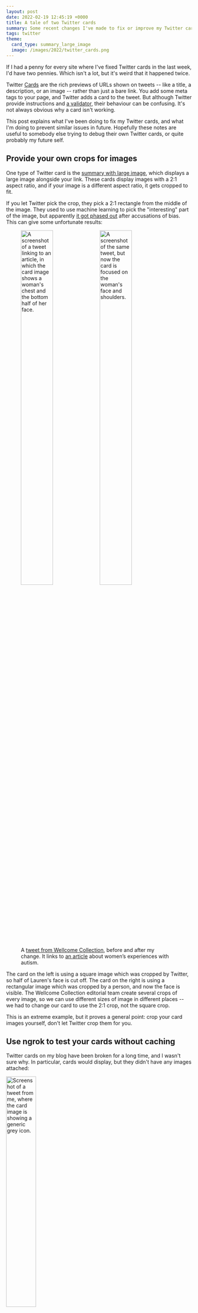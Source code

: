 ```yaml
---
layout: post
date: 2022-02-19 12:45:19 +0000
title: A tale of two Twitter cards
summary: Some recent changes I've made to fix or improve my Twitter cards.
tags: twitter
theme:
  card_type: summary_large_image
  image: /images/2022/twitter_cards.png
---
```


If I had a penny for every site where I've fixed Twitter cards in the last week, I'd have two pennies.
Which isn't a lot, but it's weird that it happened twice.

Twitter [Cards] are the rich previews of URLs shown on tweets -- like a title, a description, or an image -- rather than just a bare link.
You add some meta tags to your page, and Twitter adds a card to the tweet.
But although Twitter provide instructions and [a validator], their behaviour can be confusing.
It's not always obvious why a card isn't working.

This post explains what I've been doing to fix my Twitter cards, and what I'm doing to prevent similar issues in future.
Hopefully these notes are useful to somebody else trying to debug their own Twitter cards, or quite probably my future self.

[Cards]: https://developer.twitter.com/en/docs/twitter-for-websites/cards/overview/abouts-cards
[a validator]: https://cards-dev.twitter.com/validator



## Provide your own crops for images

One type of Twitter card is the [summary with large image][large_image], which displays a large image alongside your link.
These cards display images with a 2:1 aspect ratio, and if your image is a different aspect ratio, it gets cropped to fit.

If you let Twitter pick the crop, they pick a 2:1 rectangle from the middle of the image.
They used to use machine learning to pick the "interesting" part of the image, but apparently [it got phased out][phased_out] after accusations of bias.
This can give some unfortunate results:

<figure style="width: calc(80% + 5px)">
  <img src="/images/2022/twitter_card_bad_crop.png" style="width: calc(50% - 10px); display: inline-block; margin-right: 5px;" alt="A screenshot of a tweet linking to an article, in which the card image shows a woman's chest and the bottom half of her face.">
  <img src="/images/2022/twitter_card_good_crop.png" style="width: calc(50% - 10px); display: inline-block; margin-left: 5px; float: right;" alt="A screenshot of the same tweet, but now the card is focused on the woman's face and shoulders.">
  <figcaption>
    A <a href="https://twitter.com/ExploreWellcome/status/1491038905923215361">tweet from Wellcome Collection</a>, before and after my change.
    It links to <a href="https://wellcomecollection.org/articles/Yd8L-hAAAIAWFxqa">an article</a> about women&rsquo;s experiences with autism.
  </figcaption>
</figure>

The card on the left is using a square image which was cropped by Twitter, so half of Lauren's face is cut off.
The card on the right is using a rectangular image which was cropped by a person, and now the face is visible.
The Wellcome Collection editorial team create several crops of every image, so we can use different sizes of image in different places -- we had to change our card to use the 2:1 crop, not the square crop.

This is an extreme example, but it proves a general point: crop your card images yourself, don't let Twitter crop them for you.

[large_image]: https://developer.twitter.com/en/docs/twitter-for-websites/cards/overview/summary-card-with-large-image
[phased_out]: https://www.theverge.com/2021/5/19/22444372/twitter-image-crop-racial-gender-bias-research



## Use ngrok to test your cards without caching

Twitter cards on my blog have been broken for a long time, and I wasn't sure why.
In particular, cards would display, but they didn't have any images attached:

<img src="/images/2022/twitter_card_no_image.png" style="width: 40%" alt="Screenshot of a tweet from me, where the card image is showing a generic grey icon.">

I started by running my pages through the [Twitter Card Validator][validator].
It's a useful tool for testing cards -- you give it a URL, and it shows you what the card for that page would look like.
Unfortunately, it didn't give me any helpful errors -- it just showed me the card, sans image.

Reading [Twitter's troubleshooting documentation][troubleshooting], I wondered if it was a silent error in my meta tags, or maybe something in my `robots.txt` was blocking Twitter's crawler.
Could I rule those out?
Something from work gave me an idea to do just that.

We use a tool called [ngrok] to expose locally running web apps on the Internet.
It's useful when you want to share your work quickly: you spin up a local web server, then tell ngrok you want to publish that port.
ngrok gives you a publicly visible URL, which tunnels to your local web server, and you can send that to somebody in Slack.
When they click the URL, they connect to your local server.

<img src="/images/2022/ngrok_screenshot_2x.png" style="width: 426px;" srcset="/images/2022/ngrok_screenshot_2x.png 2x, /images/2022/ngrok_screenshot_1x.png 1x" alt="Screenshot of my terminal running ngrok. It shows some information about my account, an eu.ngrok.io URL where I can access my web server, and a list of HTTP requests it's received.">

I ran my blog on a local web server, shared it through ngrok, put the public ngrok URL in the Twitter card validator… and the card worked perfectly.

This was a big discovery: I could rule out a lot of possible mistakes.
My meta tags are correct and my `robots.txt` isn't blocking Twitter's crawler, so something else is.

Because you get a different URL every time you run ngrok, it bypasses a lot of Twitter's caching.
I've had issues in the past -- even with the validator -- where I change the markup on the page, but Twitter fetches a cached version of the card, and displays the wrong thing.
I can imagine using this to test other changes to cards in the future.

[validator]: https://cards-dev.twitter.com/validator
[troubleshooting]: https://developer.twitter.com/en/docs/twitter-for-websites/cards/guides/troubleshooting-cards#validator
[ngrok]: https://ngrok.com/



## Make sure your card images are served quickly

If my page markup is correct, then Twitter is struggling to get to the page.
That points to the nginx server that hosts my blog as the culprit.
I was confused at first, because I run multiple websites from the same server, and only some of the pages were having Twitter card issues.

Then I had a glance at my server logs, which showed me the issue:

```
[17/Feb/2022:13:37:18] "GET /2022/02/safari-tabs/ HTTP/1.1" 200 5790 "-" "Twitterbot/1.0" "-"
[17/Feb/2022:13:37:19] "GET /images/profile_red.jpg HTTP/1.1" 200 31857 "-" "Twitterbot/1.0" "-"

[17/Feb/2022:13:23:58] "GET /2021/10/redacting-pdfs/ HTTP/1.1" 200 4260 "-" "Twitterbot/1.0" "-"
[17/Feb/2022:13:24:06] "GET /images/2021/redaction_cover_image.png HTTP/1.1" 200 196331 "-" "Twitterbot/1.0" "-"
```

For the first page, Twitterbot fetches the image within a second, and the card works.
For the second page, it takes about eight seconds to fetch a larger image, and the card doesn't work.
Wherever Twitterbot is located, it's taking too long to fetch the image -- and so it's not showing it in the card.

I don't know why nginx is so slow -- the second image is only a few hundred kilobytes, still small by modern web standards.
I could spend time fine-tuning my nginx config, but I don't know much about it and in 2022 it's harder and harder to justify running my own web servers.

I took this as the push to migrate my blog to [Netlify] instead.
(My web host [getting acquired][akamai] this week helped with that decision.)
It's much faster, and now Twitterbot is happy with my cards.

[Netlify]: https://www.netlify.com
[akamai]: https://www.linode.com/blog/linode/linode-and-akamai/



## A Jekyll plugin to keep my cards correct

I use Jekyll to build my blog, which generates static HTML files.
Before I publish changes, I always run an HTML linter, which looks for invalid markup, broken links, missing alt text, and so on.

To help me create good Twitter cards, I've added a new linter rule.
It warns me if my card image is missing, or if a large image doesn't have a 2:1 aspect ratio:

```
- _posts/2017/2017-06-07-crossness-pumping-station.md
  *  Twitter card points to a missing image
- _posts/2019/2019-11-27-my-scanning-setup.md
  *  summary_large_image Twitter card does not have a 2:1 aspect ratio
```

This rule is part of my [linting plugin][linter].
It's not published as a gem, but if you'd find it useful you can copy/paste it into your own project.

[linter]: https://github.com/alexwlchan/alexwlchan.net/blob/d681a85fd227177feff5c2d9c14e25c13a14d5b0/src/_plugins/linter.rb#L73-L170
